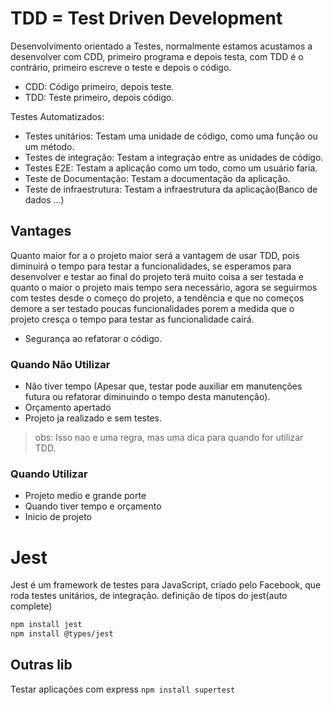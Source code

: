 # TDD = Test Driven Development
Desenvolvimento orientado a Testes, normalmente estamos acustamos a desenvolver com CDD, primeiro programa e depois testa, com TDD é o contrário, primeiro escreve o teste e depois o código.

- CDD: Código primeiro, depois teste.
- TDD: Teste primeiro, depois código.

Testes Automatizados:
- Testes unitários: Testam uma unidade de código, como uma função ou um método.
- Testes de integração: Testam a integração entre as unidades de código.
- Testes E2E: Testam a aplicação como um todo, como um usuário faria.
- Teste de Documentação: Testam a documentação da aplicação.
- Teste de infraestrutura: Testam a infraestrutura da aplicação(Banco de dados ...)

## Vantages
Quanto maior for a o projeto maior será a vantagem de usar TDD, pois diminuirá o tempo para testar a funcionalidades, se esperamos para desenvolver e testar ao final do projeto terá muito coisa a ser testada e quanto o maior o projeto mais tempo sera necessário, agora se seguirmos com testes desde o começo do projeto, a tendência e que no começos demore a ser testado poucas funcionalidades porem a medida que o projeto cresça o tempo para testar as funcionalidade cairá.
- Segurança ao refatorar o código.

### Quando Não Utilizar
- Não tiver tempo (Apesar que, testar pode auxiliar em manutenções futura ou refatorar diminuindo o tempo desta manutenção).
- Orçamento apertado
- Projeto ja realizado e sem testes.
> obs: Isso nao e uma regra, mas uma dica para quando for utilizar TDD.
### Quando Utilizar
- Projeto medio e grande porte
- Quando tiver tempo e orçamento
- Inicio de projeto

# Jest
Jest é um framework de testes para JavaScript, criado pelo Facebook, que roda testes unitários, de integração.
definição de tipos do jest(auto complete)

```bash	
npm install jest
npm install @types/jest
```

## Outras lib
Testar aplicações com express
``npm install supertest``
